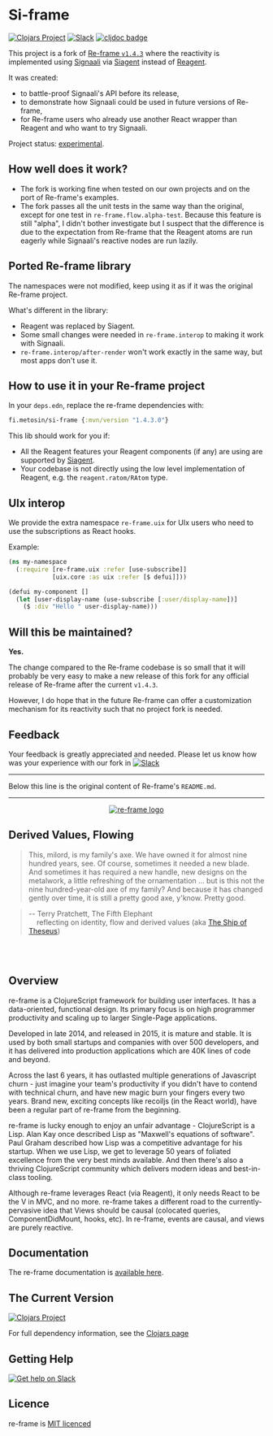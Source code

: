 # Si-frame

[![Clojars Project](https://img.shields.io/clojars/v/fi.metosin/si-frame.svg)](https://clojars.org/fi.metosin/si-frame)
[![Slack](https://img.shields.io/badge/slack-signaali-orange.svg?logo=slack)](https://clojurians.slack.com/app_redirect?channel=signaali)
[![cljdoc badge](https://cljdoc.org/badge/fi.metosin/si-frame)](https://cljdoc.org/d/fi.metosin/si-frame)

This project is a fork of [Re-frame `v1.4.3`](https://github.com/day8/re-frame/tree/v1.4.3) where
the reactivity is implemented using [Signaali](https://github.com/metosin/signaali)
via [Siagent](https://github.com/metosin/siagent) instead of [Reagent](https://github.com/reagent-project/reagent).

It was created:
- to battle-proof Signaali's API before its release,
- to demonstrate how Signaali could be used in future versions of Re-frame,
- for Re-frame users who already use another React wrapper than Reagent and who want to try Signaali.

Project status: [experimental](https://github.com/metosin/open-source/blob/main/project-status.md#experimental).

## How well does it work?

- The fork is working fine when tested on our own projects and on the port of Re-frame's examples.
- The fork passes all the unit tests in the same way than the original, except for one test in `re-frame.flow.alpha-test`.
  Because this feature is still "alpha", I didn't bother investigate but I suspect that the difference is due to
  the expectation from Re-frame that the Reagent atoms are run eagerly while Signaali's reactive nodes are run lazily.

## Ported Re-frame library

The namespaces were not modified, keep using it as if it was the original Re-frame project.

What's different in the library:
- Reagent was replaced by Siagent.
- Some small changes were needed in `re-frame.interop` to making it work with Signaali.
- `re-frame.interop/after-render` won't work exactly in the same way, but most apps don't use it.

## How to use it in your Re-frame project

In your `deps.edn`, replace the re-frame dependencies with:

```clojure
fi.metosin/si-frame {:mvn/version "1.4.3.0"}
```

This lib should work for you if:
- All the Reagent features your Reagent components (if any) are using are supported by [Siagent](https://github.com/metosin/siagent).
- Your codebase is not directly using the low level implementation of Reagent, e.g. the `reagent.ratom/RAtom` type.

## UIx interop

We provide the extra namespace `re-frame.uix` for UIx users who need to use the subscriptions as React hooks.

Example:
```clojure
(ns my-namespace
  (:require [re-frame.uix :refer [use-subscribe]]
            [uix.core :as uix :refer [$ defui]]))

(defui my-component []
  (let [user-display-name (use-subscribe [:user/display-name])]
    ($ :div "Hello " user-display-name)))
```

## Will this be maintained?

**Yes.**

The change compared to the Re-frame codebase is so small that it will probably be very easy
to make a new release of this fork for any official release of Re-frame after the current `v1.4.3`.

However, I do hope that in the future Re-frame can offer a customization mechanism for its reactivity
such that no project fork is needed.

## Feedback

Your feedback is greatly appreciated and needed. Please let us know how was your experience with our fork
in [![Slack](https://img.shields.io/badge/slack-signaali-orange.svg?logo=slack)](https://clojurians.slack.com/app_redirect?channel=signaali)

---

Below this line is the original content of Re-frame's `README.md`.

---

<p align="center"><a href="https://day8.github.io/re-frame" target="_blank" rel="noopener noreferrer"><img src="docs/images/logo/re-frame-colour.png?raw=true" alt="re-frame logo"></a></p>

## Derived Values, Flowing

> This, milord, is my family's axe. We have owned it for almost nine hundred years, see. Of course,
sometimes it needed a new blade. And sometimes it has required a new handle, new designs on the
metalwork, a little refreshing of the ornamentation ... but is this not the nine hundred-year-old
axe of my family? And because it has changed gently over time, it is still a pretty good axe,
y'know. Pretty good.

> -- Terry Pratchett, The Fifth Elephant <br>
> &nbsp;&nbsp;&nbsp; reflecting on identity, flow and derived values  (aka [The Ship of Theseus](https://en.wikipedia.org/wiki/Ship_of_Theseus))
<br/> 
<br/>

<!--
[![CI](https://github.com/day8/re-frame/workflows/ci/badge.svg)](https://github.com/day8/re-frame/actions?workflow=ci)
[![CD](https://github.com/day8/re-frame/workflows/cd/badge.svg)](https://github.com/day8/re-frame/actions?workflow=cd)
[![License](https://img.shields.io/github/license/day8/re-frame.svg)](license.txt)
-->

## Overview

re-frame is a ClojureScript framework for building user interfaces.
It has a data-oriented, functional design. Its primary focus is on high programmer productivity and scaling up to larger Single-Page applications.

Developed in late 2014, and released in 2015, it is mature and stable. It is used by both small startups and companies with over 500 developers, and it has delivered into production applications which are 40K lines of code and beyond. 

Across the last 6 years, it has outlasted multiple generations of Javascript churn - just imagine your team's productivity if you didn't have to contend with technical churn, and have new magic burn your fingers every two years. Brand new, exciting concepts like recoiljs (in the React world), have been a regular part of re-frame from the beginning. 

re-frame is lucky enough to enjoy an unfair advantage - ClojureScript is a Lisp. Alan Kay
once described Lisp as "Maxwell's equations of software". Paul Graham 
described how Lisp was a competitive advantage for his startup.  When we use Lisp, we 
get to leverage 50 years of foliated excellence from the very best minds available.
And then there's also a thriving ClojureScript community which delivers modern ideas and best-in-class tooling.

Although re-frame leverages React (via Reagent), it only needs 
React to be the V in MVC, and no more. re-frame takes a different road to the currently-pervasive idea that Views should be causal (colocated queries, ComponentDidMount, hooks, etc).
In re-frame, events are causal, and views are purely reactive. 

## Documentation 

The re-frame documentation is [available here](https://day8.github.io/re-frame/).


## The Current Version 

[![Clojars Project](https://img.shields.io/clojars/v/re-frame?labelColor=283C67&color=729AD1&style=for-the-badge&logo=clojure&logoColor=fff)](https://clojars.org/re-frame)

For full dependency information, see the [Clojars page](https://clojars.org/re-frame/)

## Getting Help 

[![Get help on Slack](http://img.shields.io/badge/slack-clojurians%20%23re--frame-97C93C?labelColor=283C67&logo=slack&style=for-the-badge)](https://clojurians.slack.com/channels/re-frame)

## Licence

re-frame is [MIT licenced](license.txt)

